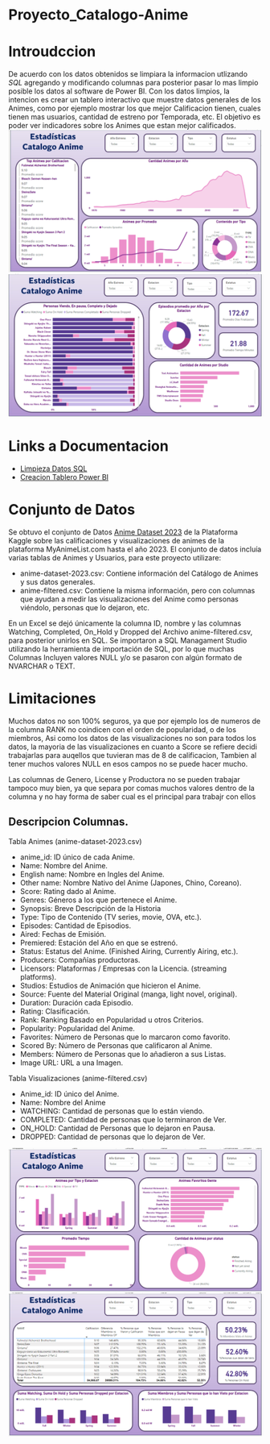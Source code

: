 # Proyecto_Catalogo-Anime

# Introudccion
De acuerdo con los datos obtenidos se limpiara la informacion utlizando *SQL* agregando y modificando columnas para posterior pasar lo mas limpio posible los datos al software de Power BI.
Con los datos limpios, la intencion es crear un tablero interactivo que muestre datos generales de los Animes, como por ejemplo mostrar los que mejor Calificacion tienen, cuales tienen mas usuarios, cantidad de estreno por Temporada, etc.
El objetivo es poder ver indicadores sobre los Animes que estan mejor calificados.
![Tablero Final](Imagenes/Pagina_1.png)
![Tablero Final](Imagenes/Pagina_3.png)
# Links a Documentacion
  -  [Limpieza Datos SQL](https://github.com/joorge20/Proyecto_Catalogo-Anime/blob/main/1.%20Limpieza%20SQL.md)
  -  [Creacion Tablero Power BI](https://github.com/joorge20/Proyecto_Catalogo-Anime/blob/main/2.%20Dashboard_Power_BI.md)

# Conjunto de Datos
Se obtuvo el conjunto de Datos [Anime Dataset 2023](https://www.kaggle.com/datasets/dbdmobile/myanimelist-dataset) de la Plataforma Kaggle sobre las calificaciones y visualizaciones de animes de la plataforma MyAnimeList.com hasta el año 2023. El conjunto de datos incluía varias tablas de Animes y Usuarios, para este proyecto utilizare: 
  - anime-dataset-2023.csv: Contiene información del Catálogo de Animes y sus datos generales.
  - anime-filtered.csv: Contiene la misma información, pero con columnas que ayudan a medir las visualizaciones del Anime como personas viéndolo, personas que lo dejaron, etc.

En un Excel se dejó únicamente la columna ID, nombre y las columnas Watching, Completed, On_Hold y Dropped del Archivo anime-filtered.csv, para posterior unirlos en SQL.
Se importaron a SQL Managament Studio utilizando la herramienta de importación de SQL, por lo que muchas Columnas Incluyen valores NULL y/o se pasaron con algún formato de NVARCHAR o TEXT.

# Limitaciones
Muchos datos no son 100% seguros, ya que por ejemplo los de numeros de la columna RANK no coindicen con el orden de popularidad, o de los miembros,
Asi como los datos de las visualizaciones no son para todos los datos, la mayoria de las visualizaciones en cuanto a Score se refiere decidi trabajarlas para auqellos que tuvieran mas de 8 de calificacion,
Tambien al tener muchos valores NULL en esos campos no se puede hacer mucho.

Las columnas de Genero, License y Productora no se pueden trabajar tampoco muy bien, ya que separa por comas muchos valores dentro de la columna y no hay forma de saber cual es el principal para trabajr con ellos

## Descripcion Columnas.
Tabla Animes (anime-dataset-2023.csv)
  -  anime_id: ID único de cada Anime.
  -  Name: Nombre del Anime.
  -  English name: Nombre en Ingles del Anime.
  -  Other name: Nombre Nativo del Anime (Japones, Chino, Coreano).
  -  Score: Rating dado al Anime.
  -  Genres: Géneros a los que pertenece el Anime.
  -  Synopsis: Breve Descripción de la Historia
  -  Type: Tipo de Contenido (TV series, movie, OVA, etc.).
  -  Episodes: Cantidad de Episodios.
  -  Aired: Fechas de Emisión.
  -  Premiered: Estación del Año en que se estrenó.
  -  Status: Estatus del Anime. (Finished Airing, Currently Airing, etc.).
  -  Producers: Compañías productoras.
  -  Licensors: Plataformas / Empresas con la Licencia. (streaming platforms).
  -  Studios: Estudios de Animación que hicieron el Anime.
  -  Source: Fuente del Material Original (manga, light novel, original).
  -  Duration: Duración cada Episodio.
  -  Rating: Clasificación.
  -  Rank: Ranking Basado en Popularidad u otros Criterios.
  -  Popularity: Popularidad del Anime.
  -  Favorites: Número de Personas que lo marcaron como favorito.
  -  Scored By: Número de Personas que calificaron al Anime.
  -  Members: Número de Personas que lo añadieron a sus Listas.
  -  Image URL: URL a una Imagen.
 
Tabla Visualizaciones (anime-filtered.csv)
  - Anime_id: ID único del Anime.
  - Name: Nombre del Anime
  - WATCHING: Cantidad de personas que lo están viendo.
  - COMPLETED: Cantidad de personas que lo terminaron de Ver.
  - ON_HOLD: Cantidad de Personas que lo dejaron en Pausa.
  - DROPPED: Cantidad de personas que lo dejaron de Ver. 

![Tablero Final](Imagenes/Pagina_2.png)
![Tablero Final](Imagenes/Pagina_4.png)

